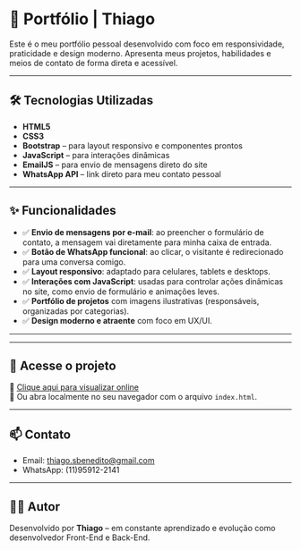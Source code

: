 # 💼 Portfólio | Thiago

Este é o meu portfólio pessoal desenvolvido com foco em responsividade, praticidade e design moderno. Apresenta meus projetos, habilidades e meios de contato de forma direta e acessível.

---

## 🛠 Tecnologias Utilizadas

- **HTML5**
- **CSS3**
- **Bootstrap** – para layout responsivo e componentes prontos
- **JavaScript** – para interações dinâmicas
- **EmailJS** – para envio de mensagens direto do site
- **WhatsApp API** – link direto para meu contato pessoal

---

## ✨ Funcionalidades

- ✅ **Envio de mensagens por e-mail**: ao preencher o formulário de contato, a mensagem vai diretamente para minha caixa de entrada.
- ✅ **Botão de WhatsApp funcional**: ao clicar, o visitante é redirecionado para uma conversa comigo.
- ✅ **Layout responsivo**: adaptado para celulares, tablets e desktops.
- ✅ **Interações com JavaScript**: usadas para controlar ações dinâmicas no site, como envio de formulário e animações leves.
- ✅ **Portfólio de projetos** com imagens ilustrativas (responsáveis, organizadas por categorias).
- ✅ **Design moderno e atraente** com foco em UX/UI.

---


---

## 🚀 Acesse o projeto

📍 [Clique aqui para visualizar online](https://seu-link-deploy-aqui.com)  
📁 Ou abra localmente no seu navegador com o arquivo `index.html`.

---

## 📫 Contato

- Email: thiago.sbenedito@gmail.com  
- WhatsApp: (11)95912-2141

---

## 👨‍💻 Autor

Desenvolvido por **Thiago** – em constante aprendizado e evolução como desenvolvedor Front-End e Back-End.

